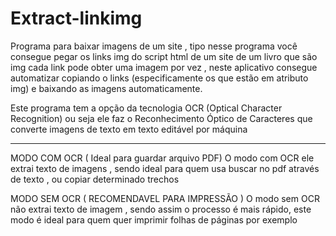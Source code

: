 # Extract-linkimg

Programa para baixar imagens de um site , tipo nesse programa você consegue pegar os links img do script html de um site de um livro que são img cada link pode obter uma imagem por vez , neste aplicativo consegue automatizar copiando o links (especificamente os que estão em atributo img) e baixando as imagens automaticamente.

Este programa tem a opção da tecnologia OCR (Optical Character Recognition) ou seja ele faz o Reconhecimento Óptico de Caracteres que converte imagens de texto em texto editável por máquina

-------------------------------------------------
MODO COM OCR ( Ideal para guardar arquivo PDF)
O modo com OCR ele extrai texto de imagens , sendo ideal para quem usa buscar no pdf através de texto , ou copiar determinado trechos

MODO SEM OCR ( RECOMENDAVEL PARA IMPRESSÃO )
O modo sem OCR  não extrai texto de imagem , sendo assim o processo é mais rápido, este modo é ideal para quem quer imprimir folhas de páginas por exemplo 
